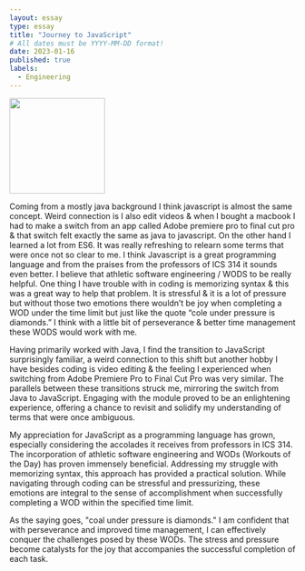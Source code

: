 ```yaml
---
layout: essay
type: essay
title: "Journey to JavaScript"
# All dates must be YYYY-MM-DD format!
date: 2023-01-16
published: true
labels:
  - Engineering
---
```


<img width="168px" class="rounded float-start pe-4" src="../img/difficulty/javascript.jpg">



Coming from a mostly java background I think javascript is almost the same concept. Weird connection is I also edit videos & when I bought a macbook I had to make a switch from an app called Adobe premiere pro to final cut pro & that switch felt exactly the same as java to javascript. On the other hand I learned a lot from ES6. It was really refreshing to relearn some terms that were once not so clear to me. I think Javascript is a great programming language and from the praises from the professors of ICS 314 it sounds even better. I believe that athletic software engineering / WODS to be really helpful. One thing I have trouble with in coding is memorizing syntax & this was a great way to help that problem. It is stressful & it is a lot of pressure but without those two emotions there wouldn’t be joy when completing a WOD under the time limit but just like the quote “cole under pressure is diamonds.” I think with a little bit of perseverance & better time management these WODS would work with me.

Having primarily worked with Java, I find the transition to JavaScript surprisingly familiar, a weird connection to this shift but another hobby I have besides coding is video editing & the feeling I experienced when switching from Adobe Premiere Pro to Final Cut Pro was very similar. The parallels between these transitions struck me, mirroring the switch from Java to JavaScript. Engaging with the module proved to be an enlightening experience, offering a chance to revisit and solidify my understanding of terms that were once ambiguous.

My appreciation for JavaScript as a programming language has grown, especially considering the accolades it receives from professors in ICS 314. The incorporation of athletic software engineering and WODs (Workouts of the Day) has proven immensely beneficial. Addressing my struggle with memorizing syntax, this approach has provided a practical solution. While navigating through coding can be stressful and pressurizing, these emotions are integral to the sense of accomplishment when successfully completing a WOD within the specified time limit.

As the saying goes, "coal under pressure is diamonds." I am confident that with perseverance and improved time management, I can effectively conquer the challenges posed by these WODs. The stress and pressure become catalysts for the joy that accompanies the successful completion of each task.
